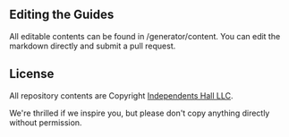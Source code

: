 ## Editing the Guides

All editable contents can be found in /generator/content. You can edit the markdown directly and submit a pull request.

## License

All repository contents are Copyright [Independents Hall LLC](http://indyhall.org). 

We're thrilled if we inspire you, but please don't copy anything directly without permission. 



